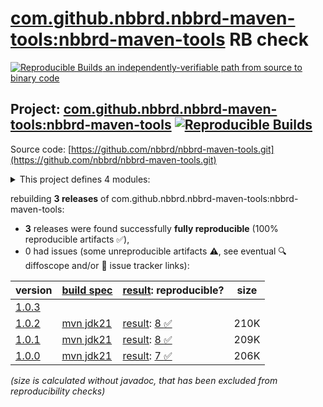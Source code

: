[com.github.nbbrd.nbbrd-maven-tools:nbbrd-maven-tools](https://central.sonatype.com/artifact/com.github.nbbrd.nbbrd-maven-tools/nbbrd-maven-tools/versions) RB check
=======

[![Reproducible Builds](https://reproducible-builds.org/images/logos/rb.svg) an independently-verifiable path from source to binary code](https://reproducible-builds.org/)

## Project: [com.github.nbbrd.nbbrd-maven-tools:nbbrd-maven-tools](https://central.sonatype.com/artifact/com.github.nbbrd.nbbrd-maven-tools/nbbrd-maven-tools/versions) [![Reproducible Builds](https://img.shields.io/endpoint?url=https://raw.githubusercontent.com/jvm-repo-rebuild/reproducible-central/master/content/com/github/nbbrd/nbbrd-maven-tools/badge.json)](https://github.com/jvm-repo-rebuild/reproducible-central/blob/master/content/com/github/nbbrd/nbbrd-maven-tools/README.md)

Source code: [https://github.com/nbbrd/nbbrd-maven-tools.git](https://github.com/nbbrd/nbbrd-maven-tools.git)

<details><summary>This project defines 4 modules:</summary>

* [com.github.nbbrd.nbbrd-maven-tools:compatibility-api](https://central.sonatype.com/artifact/com.github.nbbrd.nbbrd-maven-tools/compatibility-api/overview)
* [com.github.nbbrd.nbbrd-maven-tools:compatibility-maven-plugin](https://central.sonatype.com/artifact/com.github.nbbrd.nbbrd-maven-tools/compatibility-maven-plugin/overview)
* [com.github.nbbrd.nbbrd-maven-tools:nbbrd-maven-bom](https://central.sonatype.com/artifact/com.github.nbbrd.nbbrd-maven-tools/nbbrd-maven-bom/overview)
* [com.github.nbbrd.nbbrd-maven-tools:nbbrd-maven-tools](https://central.sonatype.com/artifact/com.github.nbbrd.nbbrd-maven-tools/nbbrd-maven-tools/overview)
</details>

rebuilding **3 releases** of com.github.nbbrd.nbbrd-maven-tools:nbbrd-maven-tools:
- **3** releases were found successfully **fully reproducible** (100% reproducible artifacts :white_check_mark:),
- 0 had issues (some unreproducible artifacts :warning:, see eventual :mag: diffoscope and/or :memo: issue tracker links):

| version | [build spec](/BUILDSPEC.md) | [result](https://reproducible-builds.org/docs/jvm/): reproducible? | size |
| -- | --------- | ------ | -- |
| [1.0.3](https://central.sonatype.com/artifact/com.github.nbbrd.nbbrd-maven-tools/nbbrd-maven-tools/1.0.3/pom) | | | |
| [1.0.2](https://central.sonatype.com/artifact/com.github.nbbrd.nbbrd-maven-tools/nbbrd-maven-tools/1.0.2/pom) | [mvn jdk21](nbbrd-maven-tools-1.0.2.buildspec) | [result](nbbrd-maven-tools-1.0.2.buildinfo): [8 :white_check_mark: ](nbbrd-maven-tools-1.0.2.buildcompare) | 210K |
| [1.0.1](https://central.sonatype.com/artifact/com.github.nbbrd.nbbrd-maven-tools/nbbrd-maven-tools/1.0.1/pom) | [mvn jdk21](nbbrd-maven-tools-1.0.1.buildspec) | [result](nbbrd-maven-tools-1.0.1.buildinfo): [8 :white_check_mark: ](nbbrd-maven-tools-1.0.1.buildcompare) | 209K |
| [1.0.0](https://central.sonatype.com/artifact/com.github.nbbrd.nbbrd-maven-tools/nbbrd-maven-tools/1.0.0/pom) | [mvn jdk21](nbbrd-maven-tools-1.0.0.buildspec) | [result](nbbrd-maven-tools-1.0.0.buildinfo): [7 :white_check_mark: ](nbbrd-maven-tools-1.0.0.buildcompare) | 206K |

<i>(size is calculated without javadoc, that has been excluded from reproducibility checks)</i>
